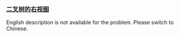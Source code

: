 ### [二叉树的右视图](https://leetcode.com/problems/WNC0Lk)

<p>English description is not available for the problem. Please switch to Chinese.</p>
